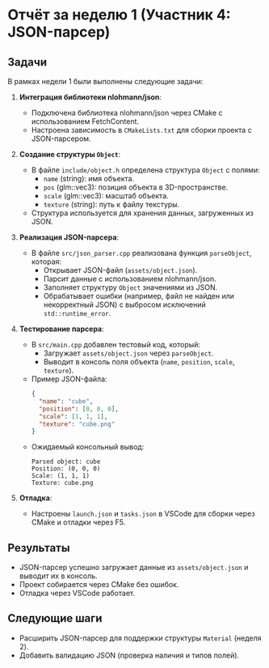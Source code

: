 # Отчёт за неделю 1 (Участник 4: JSON-парсер)

## Задачи

В рамках недели 1 были выполнены следующие задачи:

1. **Интеграция библиотеки nlohmann/json**:

   - Подключена библиотека nlohmann/json через CMake с использованием FetchContent.
   - Настроена зависимость в `CMakeLists.txt` для сборки проекта с JSON-парсером.

2. **Создание структуры `Object`**:

   - В файле `include/object.h` определена структура `Object` с полями:
     - `name` (string): имя объекта.
     - `pos` (glm::vec3): позиция объекта в 3D-пространстве.
     - `scale` (glm::vec3): масштаб объекта.
     - `texture` (string): путь к файлу текстуры.
   - Структура используется для хранения данных, загруженных из JSON.

3. **Реализация JSON-парсера**:

   - В файле `src/json_parser.cpp` реализована функция `parseObject`, которая:
     - Открывает JSON-файл (`assets/object.json`).
     - Парсит данные с использованием nlohmann/json.
     - Заполняет структуру `Object` значениями из JSON.
     - Обрабатывает ошибки (например, файл не найден или некорректный JSON) с выбросом исключений `std::runtime_error`.

4. **Тестирование парсера**:

   - В `src/main.cpp` добавлен тестовый код, который:
     - Загружает `assets/object.json` через `parseObject`.
     - Выводит в консоль поля объекта (`name`, `position`, `scale`, `texture`).
   - Пример JSON-файла:
     ```json
     {
       "name": "cube",
       "position": [0, 0, 0],
       "scale": [1, 1, 1],
       "texture": "cube.png"
     }
     ```
   - Ожидаемый консольный вывод:
     ```
     Parsed object: cube
     Position: (0, 0, 0)
     Scale: (1, 1, 1)
     Texture: cube.png
     ```

5. **Отладка**:
   - Настроены `launch.json` и `tasks.json` в VSCode для сборки через CMake и отладки через F5.

## Результаты

- JSON-парсер успешно загружает данные из `assets/object.json` и выводит их в консоль.
- Проект собирается через CMake без ошибок.
- Отладка через VSCode работает.

## Следующие шаги

- Расширить JSON-парсер для поддержки структуры `Material` (неделя 2).
- Добавить валидацию JSON (проверка наличия и типов полей).

